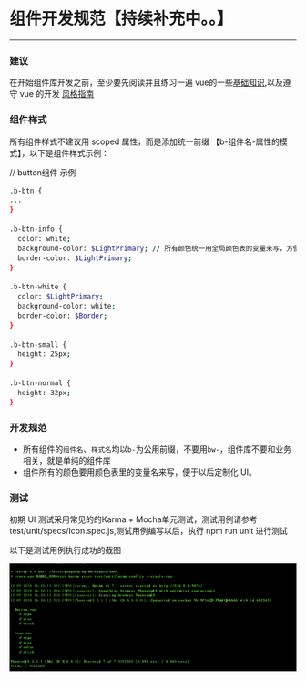 # 组件开发规范【持续补充中。。】

----

### 建议

在开始组件库开发之前，至少要先阅读并且练习一遍 vue的一些[基础知识](https://cn.vuejs.org/v2/guide/),以及遵守 vue 的开发
[风格指南](https://cn.vuejs.org/v2/style-guide/)

### 组件样式
所有组件样式不建议用 scoped 属性，而是添加统一前缀 【b-组件名-属性的模式】，以下是组件样式示例：

// button组件  示例
```bash
.b-btn {
...
}

.b-btn-info {
  color: white;
  background-color: $LightPrimary; // 所有颜色统一用全局颜色表的变量来写，方便统一管理
  border-color: $LightPrimary;
}

.b-btn-white {
  color: $LightPrimary;
  background-color: white;
  border-color: $Border;
}

.b-btn-small {
  height: 25px;
}

.b-btn-normal {
  height: 32px;
}
```

### 开发规范
- 所有组件的`组件名`、`样式名`均以`b-`为公用前缀，不要用`bw-`，组件库不要和业务相关，就是单纯的组件库
- 组件所有的颜色要用颜色表里的变量名来写，便于以后定制化 UI。


### 测试
初期 UI 测试采用常见的的Karma + Mocha单元测试，测试用例请参考test/unit/specs/Icon.spec.js,测试用例编写以后，执行 npm run unit 进行测试

以下是测试用例执行成功的截图

![avatar](../../assets/image/test.jpg)
